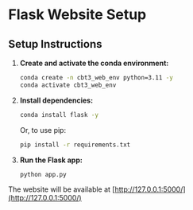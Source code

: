 # Flask Website Setup

## Setup Instructions

1. **Create and activate the conda environment:**
   ```bash
   conda create -n cbt3_web_env python=3.11 -y
   conda activate cbt3_web_env
   ```
2. **Install dependencies:**
   ```bash
   conda install flask -y
   ```
   Or, to use pip:
   ```bash
   pip install -r requirements.txt
   ```
3. **Run the Flask app:**
   ```bash
   python app.py
   ```

The website will be available at [http://127.0.0.1:5000/](http://127.0.0.1:5000/) 
